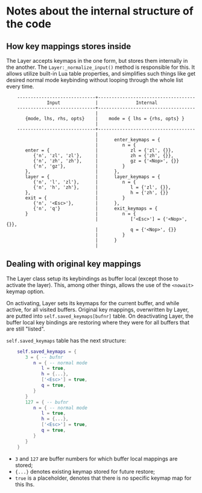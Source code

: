 # Notes about the internal structure of the code

## How key mappings stores inside

The Layer accepts keymaps in the one form, but stores them internally in the another. 
The `Layer:_normalize_input()` method is responsible for this.  It allows utilize built-in
Lua table properties, and simplifies such things like get desired normal mode keybinding
without looping through the whole list every time.

```
    -----------------------------+------------------------------------
               Input             |              Internal
    -----------------------------+------------------------------------
                                 |
       {mode, lhs, rhs, opts}    |    mode = { lhs = {rhs, opts} }
                                 |
    -----------------------------+------------------------------------
                                 |
                                 |      enter_keymaps = {
                                 |         n = {
       enter = {                 |            zl = {'zl', {}},
          {'n', 'zl', 'zl'},     |            zh = {'zh', {}},
          {'n', 'zh', 'zh'},     |            gz = {'<Nop>', {}}
          {'n', 'gz'},           |         }
       },                        |      },
       layer = {                 |      layer_keymaps = {
          {'n', 'l', 'zl'},      |         n = {
          {'n', 'h', 'zh'},      |            l = {'zl', {}},
       },                        |            h = {'zh', {}}
       exit = {                  |         }
          {'n', '<Esc>'},        |      },
          {'n', 'q'}             |      exit_keymaps = {
       }                         |         n = {
                                 |            ['<Esc>'] = {'<Nop>', {}},
                                 |            q = {'<Nop>', {}}
                                 |         }
                                 |      }
                                 |
```

## Dealing with original key mappings

The Layer class setup its keybindings as buffer local (except those to activate the layer).
This, among other things, allows the use of the `<nowait>` keymap option.

On activating, Layer sets its keymaps for the current buffer, and while active, for all
visited buffers.  Original key mappings, overwritten by Layer, are putted into
`self.saved_keymaps[bufnr]` table.  On deactivating Layer, the buffer local key bindings
are restoring where they were for all buffers that are still "listed". 

`self.saved_keymaps` table has the next structure:

``` lua
    self.saved_keymaps = {
       3 = { -- bufnr
          n = { -- normal mode
             l = true,
             h = {...},
             ['<Esc>'] = true,
             q = true,
          }
       }
       127 = { -- bufnr
          n = { -- normal mode
             l = true,
             h = {...},
             ['<Esc>'] = true,
             q = true,
          }
       }
    }
```

- `3` and `127` are buffer numbers for which buffer local mappings are stored;
- `{...}` denotes existing keymap stored for future restore;
- `true` is a placeholder, denotes that there is no specific keymap map for this lhs.

<!-- vim: set tw=90: -->
